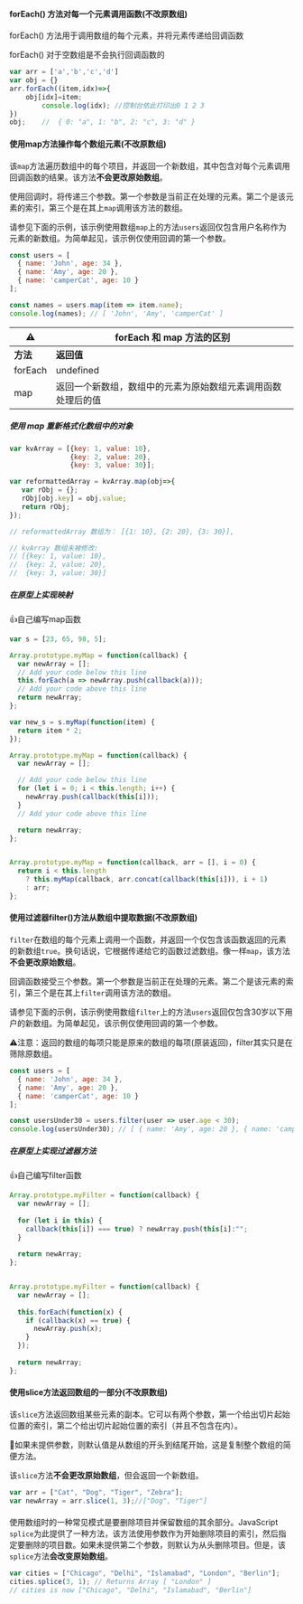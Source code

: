 #### forEach() 方法对每一个元素调用函数(不改原数组)

forEach() 方法用于调用数组的每个元素，并将元素传递给回调函数

forEach() 对于空数组是不会执行回调函数的

```js
var arr = ['a','b','c','d']
var obj = {}
arr.forEach((item,idx)=>{
    obj[idx]=item;
		console.log(idx); //控制台依此打印出0 1 2 3
})
obj;	//	{ 0: "a", 1: "b", 2: "c", 3: "d" }
```



#### 使用map方法操作每个数组元素(不改原数组)

该`map`方法遍历数组中的每个项目，并返回一个新数组，其中包含对每个元素调用回调函数的结果。该方法**不会更改原始数组**。

使用回调时，将传递三个参数。第一个参数是当前正在处理的元素。第二个是该元素的索引，第三个是在其上`map`调用该方法的数组。

请参见下面的示例，该示例使用数组`map`上的方法`users`返回仅包含用户名称作为元素的新数组。为简单起见，该示例仅使用回调的第一个参数。

```js
const users = [
  { name: 'John', age: 34 },
  { name: 'Amy', age: 20 },
  { name: 'camperCat', age: 10 }
];

const names = users.map(item => item.name);
console.log(names); // [ 'John', 'Amy', 'camperCat' ]
```



| ⚠️        | forEach 和 map 方法的区别                                    |
| -------- | ------------------------------------------------------------ |
| **方法** | **返回值**                                                   |
| forEach  | undefined                                                    |
| map      | 返回一个新数组，数组中的元素为原始数组元素调用函数处理后的值 |

##### 使用 map 重新格式化数组中的对象

```js
var kvArray = [{key: 1, value: 10}, 
               {key: 2, value: 20}, 
               {key: 3, value: 30}];

var reformattedArray = kvArray.map(obj=>{ 
   var rObj = {};
   rObj[obj.key] = obj.value;
   return rObj;
});

// reformattedArray 数组为： [{1: 10}, {2: 20}, {3: 30}], 

// kvArray 数组未被修改: 
// [{key: 1, value: 10}, 
//  {key: 2, value: 20}, 
//  {key: 3, value: 30}]
```

##### 在原型上实现映射

👍自己编写map函数

```js
var s = [23, 65, 98, 5];

Array.prototype.myMap = function(callback) {
  var newArray = [];
  // Add your code below this line
  this.forEach(a => newArray.push(callback(a)));
  // Add your code above this line
  return newArray;
};

var new_s = s.myMap(function(item) {
  return item * 2;
});

```

```js
Array.prototype.myMap = function(callback) {
  var newArray = [];

  // Add your code below this line
  for (let i = 0; i < this.length; i++) {
    newArray.push(callback(this[i]));
  }
  // Add your code above this line

  return newArray;
};
```

```js

Array.prototype.myMap = function(callback, arr = [], i = 0) {
  return i < this.length
    ? this.myMap(callback, arr.concat(callback(this[i])), i + 1)
    : arr;
};
```

#### 使用过滤器filter()方法从数组中提取数据(不改原数组)

​	`filter`在数组的每个元素上调用一个函数，并返回一个仅包含该函数返回的元素的新数组`true`。换句话说，它根据传递给它的函数过滤数组。像一样`map`，该方法**不会更改原始数组**。

回调函数接受三个参数。第一个参数是当前正在处理的元素。第二个是该元素的索引，第三个是在其上`filter`调用该方法的数组。

请参见下面的示例，该示例使用数组`filter`上的方法`users`返回仅包含30岁以下用户的新数组。为简单起见，该示例仅使用回调的第一个参数。

⚠️注意：返回的数组的每项只能是原来的数组的每项(原装返回)，filter其实只是在筛除原数组。

```js
const users = [
  { name: 'John', age: 34 },
  { name: 'Amy', age: 20 },
  { name: 'camperCat', age: 10 }
];

const usersUnder30 = users.filter(user => user.age < 30);
console.log(usersUnder30); // [ { name: 'Amy', age: 20 }, { name: 'camperCat', age: 10 } ]
```

##### 在原型上实现过滤器方法

👍自己编写filter函数

```js
Array.prototype.myFilter = function(callback) {
  var newArray = [];
  
  for (let i in this) {
    callback(this[i]) === true) ? newArray.push(this[i]:"";
  }
 
  return newArray;
};
```



```js

Array.prototype.myFilter = function(callback) {
  var newArray = [];
  
  this.forEach(function(x) {
    if (callback(x) == true) {
      newArray.push(x);
    }
  });
 
  return newArray;
};
```

#### 使用slice方法返回数组的一部分(不改原数组)

该`slice`方法返回数组某些元素的副本。它可以有两个参数，第一个给出切片起始位置的索引，第二个给出切片起始位置的索引（并且不包含在内）。

🙋如果未提供参数，则默认值是从数组的开头到结尾开始，这是复制整个数组的简便方法。

该`slice`方法**不会更改原始数组**，但会返回一个新数组。

```js
var arr = ["Cat", "Dog", "Tiger", "Zebra"];
var newArray = arr.slice(1, 3);//["Dog", "Tiger"]
```

#### 	

使用数组时的一种常见模式是要删除项目并保留数组的其余部分。JavaScript `splice`为此提供了一种方法，该方法使用参数作为开始删除项目的索引，然后指定要删除的项目数。如果未提供第二个参数，则默认为从头删除项目。但是，该`splice`方法**会改变原始数组**。

```js
var cities = ["Chicago", "Delhi", "Islamabad", "London", "Berlin"];
cities.splice(3, 1); // Returns Array [ "London" ]
// cities is now ["Chicago", "Delhi", "Islamabad", "Berlin"]
```
